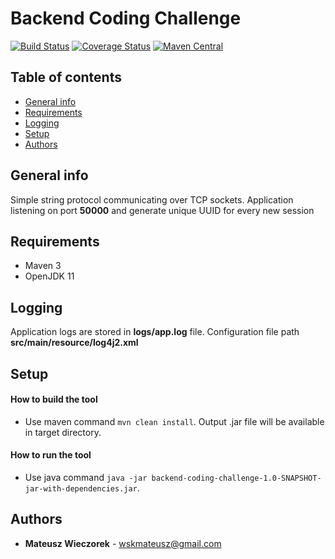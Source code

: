 Backend Coding Challenge
====

[![Build Status](https://travis-ci.org/mateusz93/BackendCodingChallenge.svg?branch=master)](https://travis-ci.org/mateusz93/BackendCodingChallenge)
[![Coverage Status](https://coveralls.io/repos/mateusz93/BackendCodingChallenge/badge.svg?branch=development)](https://coveralls.io/r/mateusz93/BackendCodingChallenge)
[![Maven Central](https://maven-badges.herokuapp.com/maven-central/pl.mateusz93.tech.build/BackendCodingChallenge/badge.svg?style=flat)](https://maven-badges.herokuapp.com/maven-central/pl.mateusz93.tech.build/BackendCodingChallenge)

## Table of contents
* [General info](#general-info)
* [Requirements](#requirements)
* [Logging](#logging)
* [Setup](#setup)
* [Authors](#authors)

## General info
Simple string protocol communicating over TCP sockets.
Application listening on port **50000** and generate unique UUID for every new session

## Requirements
- Maven 3
- OpenJDK 11

## Logging
Application logs are stored in **logs/app.log** file. Configuration file path **src/main/resource/log4j2.xml** 
 
## Setup
#### How to build the tool
* Use maven command `mvn clean install`. Output .jar file will be available in target directory.
 
#### How to run the tool
* Use java command `java -jar backend-coding-challenge-1.0-SNAPSHOT-jar-with-dependencies.jar`.

## Authors
* **Mateusz Wieczorek** - wskmateusz@gmail.com